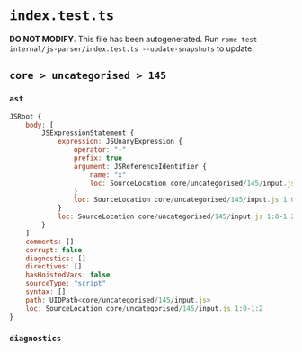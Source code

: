 # `index.test.ts`

**DO NOT MODIFY**. This file has been autogenerated. Run `rome test internal/js-parser/index.test.ts --update-snapshots` to update.

## `core > uncategorised > 145`

### `ast`

```javascript
JSRoot {
	body: [
		JSExpressionStatement {
			expression: JSUnaryExpression {
				operator: "-"
				prefix: true
				argument: JSReferenceIdentifier {
					name: "x"
					loc: SourceLocation core/uncategorised/145/input.js 1:1-1:2 (x)
				}
				loc: SourceLocation core/uncategorised/145/input.js 1:0-1:2
			}
			loc: SourceLocation core/uncategorised/145/input.js 1:0-1:2
		}
	]
	comments: []
	corrupt: false
	diagnostics: []
	directives: []
	hasHoistedVars: false
	sourceType: "script"
	syntax: []
	path: UIDPath<core/uncategorised/145/input.js>
	loc: SourceLocation core/uncategorised/145/input.js 1:0-1:2
}
```

### `diagnostics`

```

```
